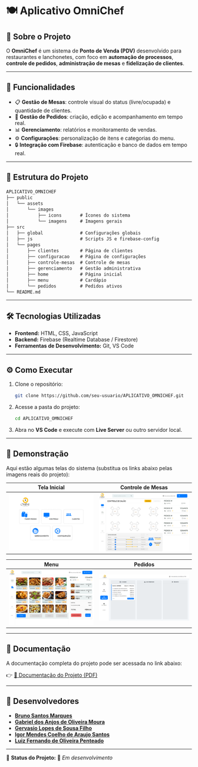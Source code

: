 # 🍽️ Aplicativo OmniChef

## 📌 Sobre o Projeto
O **OmniChef** é um sistema de **Ponto de Venda (PDV)** desenvolvido para restaurantes e lanchonetes, com foco em **automação de processos**, **controle de pedidos**, **administração de mesas** e **fidelização de clientes**.  

---

## 🚀 Funcionalidades
- 📋 **Gestão de Mesas**: controle visual do status (livre/ocupada) e quantidade de clientes.  
- 🍔 **Gestão de Pedidos**: criação, edição e acompanhamento em tempo real.  
- 📊 **Gerenciamento**: relatórios e monitoramento de vendas.  
- ⚙️ **Configurações**: personalização de itens e categorias do menu.  
- 🔒 **Integração com Firebase**: autenticação e banco de dados em tempo real.  

---

## 📂 Estrutura do Projeto
```
APLICATIVO_OMNICHEF
├── public
│   └── assets
│       └── images
│           ├── icons       # Ícones do sistema
│           └── imagens     # Imagens gerais
├── src
│   ├── global              # Configurações globais
│   ├── js                  # Scripts JS e firebase-config
│   └── pages
│       ├── clientes        # Página de clientes
│       ├── configuracao    # Página de configurações
│       ├── controle-mesas  # Controle de mesas
│       ├── gerenciamento   # Gestão administrativa
│       ├── home            # Página inicial
│       ├── menu            # Cardápio
│       └── pedidos         # Pedidos ativos
└── README.md
```

---

## 🛠️ Tecnologias Utilizadas
- **Frontend:** HTML, CSS, JavaScript  
- **Backend:** Firebase (Realtime Database / Firestore)  
- **Ferramentas de Desenvolvimento:** Git, VS Code  

---

## ⚙️ Como Executar
1. Clone o repositório:
   ```bash
   git clone https://github.com/seu-usuario/APLICATIVO_OMNICHEF.git
   ```
2. Acesse a pasta do projeto:
   ```bash
   cd APLICATIVO_OMNICHEF
   ```
3. Abra no **VS Code** e execute com **Live Server** ou outro servidor local.  

---

## 📸 Demonstração
Aqui estão algumas telas do sistema (substitua os links abaixo pelas imagens reais do projeto):  

| Tela Inicial | Controle de Mesas |
|--------------|-------------------|
| ![Tela Inicial](public/assets/readme/images/Home.png) | ![Controle de Mesas](public/assets/readme/images/Controle%20Mesas-1.png) |

| Menu | Pedidos |
|------|---------|
| ![Menu](public/assets/readme/images/Cardapio.png) | ![Pedidos](public/assets/readme/images/Pedidos.png) |

---

## 📑 Documentação
A documentação completa do projeto pode ser acessada no link abaixo:  

👉 [📄 Documentação do Projeto (PDF)](public/assets/readme/docs/PI_Grupo_02_OmniChef.pdf)  



---

## 👥 Desenvolvedores
- [**Bruno Santos Marques**](https://github.com/Bruno-SMarques)  
- [**Gabriel dos Anjos de Oliveira Moura**](https://github.com/Gabr1el-Anjos)  
- [**Gervasio Lopes de Sousa Filho**](https://github.com/GervasioLopes)  
- [**Igor Mendes Coelho de Araujo Santos**](https://github.com/ak4maru)  
- [**Luiz Fernando de Oliveira Penteado**](https://github.com/LuizFPenteado)  

---


📌 **Status do Projeto:** 🚧 *Em desenvolvimento*  


